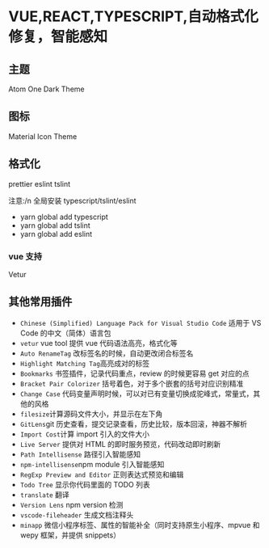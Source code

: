 # VUE,REACT,TYPESCRIPT,自动格式化修复，智能感知

## 主题

Atom One Dark Theme

## 图标

Material Icon Theme

## 格式化

prettier
eslint
tslint

注意:/n
全局安装 typescript/tslint/eslint

- yarn global add typescript
- yarn global add tslint
- yarn global add eslint

### vue 支持

Vetur

## 其他常用插件

- `Chinese (Simplified) Language Pack for Visual Studio Code` 适用于 VS Code 的中文（简体）语言包
- `vetur` vue tool 提供 vue 代码语法高亮，格式化等
- `Auto RenameTag` 改标签名的时候，自动更改闭合标签名
- `Highlight Matching Tag`高亮成对的标签
- `Bookmarks` 书签插件，记录代码重点，review 的时候更容易 get 对应的点
- `Bracket Pair Colorizer` 括号着色，对于多个嵌套的括号对应识别精准
- `Change Case` 代码变量声明时候，可以对已有变量切换成驼峰式，常量式，其他的风格
- `filesize`计算源码文件大小，并显示在左下角
- `GitLens`git 历史查看，提交记录查看，历史比较，版本回滚，神器不解析
- `Import Cost`计算 import 引入的文件大小
- `Live Server` 提供对 HTML 的即时服务预览，代码改动即时刷新
- `Path Intellisense` 路径引入智能感知
- `npm-intellisense`npm module 引入智能感知
- `RegExp Preview and Editor` 正则表达式预览和编辑
- `Todo Tree` 显示你代码里面的 TODO 列表
- `translate` 翻译
- `Version Lens` npm version 检测
- `vscode-fileheader` 生成文档注释头
- `minapp` 微信小程序标签、属性的智能补全（同时支持原生小程序、mpvue 和 wepy 框架，并提供 snippets）
